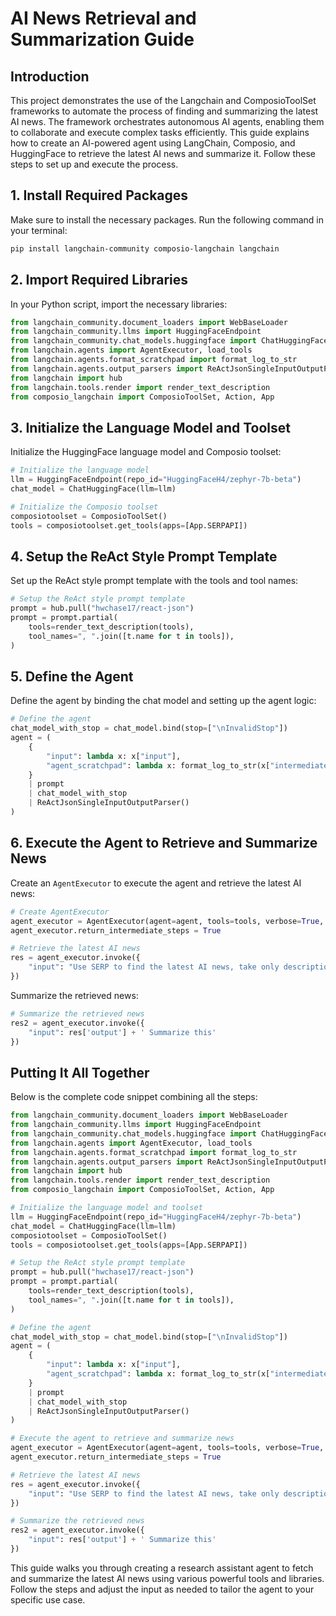 
# AI News Retrieval and Summarization Guide
## Introduction
This project demonstrates the use of the Langchain and ComposioToolSet frameworks to automate the process of finding and summarizing the latest AI news. The framework orchestrates autonomous AI agents, enabling them to collaborate and execute complex tasks efficiently.
This guide explains how to create an AI-powered agent using LangChain, Composio, and HuggingFace to retrieve the latest AI news and summarize it. Follow these steps to set up and execute the process.

## 1. Install Required Packages

Make sure to install the necessary packages. Run the following command in your terminal:

```bash
pip install langchain-community composio-langchain langchain
```

## 2. Import Required Libraries

In your Python script, import the necessary libraries:

```python
from langchain_community.document_loaders import WebBaseLoader
from langchain_community.llms import HuggingFaceEndpoint
from langchain_community.chat_models.huggingface import ChatHuggingFace
from langchain.agents import AgentExecutor, load_tools
from langchain.agents.format_scratchpad import format_log_to_str
from langchain.agents.output_parsers import ReActJsonSingleInputOutputParser
from langchain import hub
from langchain.tools.render import render_text_description
from composio_langchain import ComposioToolSet, Action, App
```

## 3. Initialize the Language Model and Toolset

Initialize the HuggingFace language model and Composio toolset:

```python
# Initialize the language model
llm = HuggingFaceEndpoint(repo_id="HuggingFaceH4/zephyr-7b-beta")
chat_model = ChatHuggingFace(llm=llm)

# Initialize the Composio toolset
composiotoolset = ComposioToolSet()
tools = composiotoolset.get_tools(apps=[App.SERPAPI])
```

## 4. Setup the ReAct Style Prompt Template

Set up the ReAct style prompt template with the tools and tool names:

```python
# Setup the ReAct style prompt template
prompt = hub.pull("hwchase17/react-json")
prompt = prompt.partial(
    tools=render_text_description(tools),
    tool_names=", ".join([t.name for t in tools]),
)
```

## 5. Define the Agent

Define the agent by binding the chat model and setting up the agent logic:

```python
# Define the agent
chat_model_with_stop = chat_model.bind(stop=["\nInvalidStop"])
agent = (
    {
        "input": lambda x: x["input"],
        "agent_scratchpad": lambda x: format_log_to_str(x["intermediate_steps"]),
    }
    | prompt
    | chat_model_with_stop
    | ReActJsonSingleInputOutputParser()
)
```

## 6. Execute the Agent to Retrieve and Summarize News

Create an `AgentExecutor` to execute the agent and retrieve the latest AI news:

```python
# Create AgentExecutor
agent_executor = AgentExecutor(agent=agent, tools=tools, verbose=True, handle_parsing_errors=True)
agent_executor.return_intermediate_steps = True

# Retrieve the latest AI news
res = agent_executor.invoke({
    "input": "Use SERP to find the latest AI news, take only description of article."
})
```

Summarize the retrieved news:

```python
# Summarize the retrieved news
res2 = agent_executor.invoke({
    "input": res['output'] + ' Summarize this'
})
```

## Putting It All Together

Below is the complete code snippet combining all the steps:

```python
from langchain_community.document_loaders import WebBaseLoader
from langchain_community.llms import HuggingFaceEndpoint
from langchain_community.chat_models.huggingface import ChatHuggingFace
from langchain.agents import AgentExecutor, load_tools
from langchain.agents.format_scratchpad import format_log_to_str
from langchain.agents.output_parsers import ReActJsonSingleInputOutputParser
from langchain import hub
from langchain.tools.render import render_text_description
from composio_langchain import ComposioToolSet, Action, App

# Initialize the language model and toolset
llm = HuggingFaceEndpoint(repo_id="HuggingFaceH4/zephyr-7b-beta")
chat_model = ChatHuggingFace(llm=llm)
composiotoolset = ComposioToolSet()
tools = composiotoolset.get_tools(apps=[App.SERPAPI])

# Setup the ReAct style prompt template
prompt = hub.pull("hwchase17/react-json")
prompt = prompt.partial(
    tools=render_text_description(tools),
    tool_names=", ".join([t.name for t in tools]),
)

# Define the agent
chat_model_with_stop = chat_model.bind(stop=["\nInvalidStop"])
agent = (
    {
        "input": lambda x: x["input"],
        "agent_scratchpad": lambda x: format_log_to_str(x["intermediate_steps"]),
    }
    | prompt
    | chat_model_with_stop
    | ReActJsonSingleInputOutputParser()
)

# Execute the agent to retrieve and summarize news
agent_executor = AgentExecutor(agent=agent, tools=tools, verbose=True, handle_parsing_errors=True)
agent_executor.return_intermediate_steps = True

# Retrieve the latest AI news
res = agent_executor.invoke({
    "input": "Use SERP to find the latest AI news, take only description of article."
})

# Summarize the retrieved news
res2 = agent_executor.invoke({
    "input": res['output'] + ' Summarize this'
})
```

This guide walks you through creating a research assistant agent to fetch and summarize the latest AI news using various powerful tools and libraries. Follow the steps and adjust the input as needed to tailor the agent to your specific use case.
